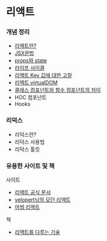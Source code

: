 # 리액트

### 개념 정리

- [리액트란?](./conceptNote/01_React.md)
- [JSX문법](./conceptNote/02_JSX.md)
- [props와 state](./conceptNote/03_props&state.md)
- [라이프 사이클](https://kyun2da.dev/react/%EB%A6%AC%EC%95%A1%ED%8A%B8-%EB%9D%BC%EC%9D%B4%ED%94%84%EC%82%AC%EC%9D%B4%ED%81%B4%EC%9D%98-%EC%9D%B4%ED%95%B4/)
- [리액트 Key 값에 대한 고찰](https://kyun2da.dev/react/%EB%A6%AC%EC%95%A1%ED%8A%B8-key%EA%B0%92%EC%9D%98-%EC%9D%98%EB%AF%B8/)
- [리액트 virtualDOM](./conceptNote/virtualDOM.md)
- [클래스 컴포넌트와 함수 컴포넌트의 차이](./conceptNote/클래스함수차이.md)
- HOC 컴포넌트
- Hooks

### 리덕스

- 리덕스란?
- 리덕스 사용법
- 리덕스 툴킷

### 유용한 사이트 및 책

사이트

- [리액트 공식 문서](https://ko.reactjs.org/)
- [velopert님의 모던 리액트](https://react.vlpt.us/)
- [어썸 리액트](https://github.com/enaqx/awesome-react)



책

- [리액트를 다루는 기술](http://www.kyobobook.co.kr/product/detailViewKor.laf?mallGb=KOR&ejkGb=KOR&barcode=9791160508796)

